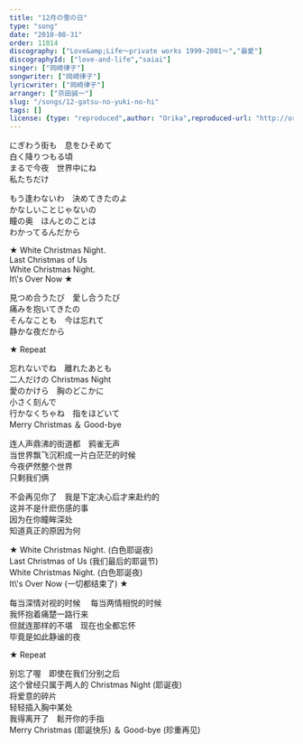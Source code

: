 ```yaml
---
title: "12月の雪の日"
type: "song"
date: "2010-08-31"
order: 11014
discography: ["Love&amp;Life〜private works 1999-2001〜","最愛"]
discographyId: ["love-and-life","saiai"]
singer: ["岡崎律子"]
songwriter: ["岡崎律子"]
lyricwriter: ["岡崎律子"]
arranger: ["京田誠一"]
slug: "/songs/12-gatsu-no-yuki-no-hi"
tags: []
license: {type: "reproduced",author: "Orika",reproduced-url: "http://orikamushi.myweb.hinet.net/",reproduced-website: "織歌蟲網站"}
---
```


にぎわう街も　息をひそめて   
白く降りつもる頃   
まるで今夜　世界中にね   
私たちだけ   
  
もう逢わないわ　決めてきたのよ   
かなしいことじゃないの   
瞳の奥　ほんとのことは   
わかってるんだから   
  
★ White Christmas Night.   
Last Christmas of Us   
White Christmas Night.   
It\\'s Over Now ★   
  
見つめ合うたび　愛し合うたび   
痛みを抱いてきたの   
そんなことも　今は忘れて   
静かな夜だから   
  
★ Repeat   
  
忘れないでね　離れたあとも   
二人だけの Christmas Night   
愛のかけら　胸のどこかに   
小さく刻んで   
行かなくちゃね　指をほどいて   
Merry Christmas ＆ Good-bye  
  
  <!-- 翻译 -->

连人声鼎沸的街道都　鸦雀无声   
当世界飘飞沉积成一片白茫茫的时候   
今夜俨然整个世界   
只剩我们俩   
  
不会再见你了　我是下定决心后才来赴约的   
这并不是什麽伤感的事   
因为在你瞳眸深处   
知道真正的原因为何   
  
★ White Christmas Night. (白色耶诞夜)   
Last Christmas of Us (我们最后的耶诞节)   
White Christmas Night. (白色耶诞夜)   
It\\'s Over Now (一切都结束了) ★   
  
每当深情对视的时候 　每当两情相悦的时候   
我怀抱着痛楚一路行来   
但就连那样的不堪　现在也全都忘怀   
毕竟是如此静谧的夜   
  
★ Repeat   
  
别忘了喔　即使在我们分别之后   
这个曾经只属于两人的 Christmas Night (耶诞夜)   
将爱意的碎片　   
轻轻插入胸中某处   
我得离开了　鬆开你的手指   
Merry Christmas (耶诞快乐) ＆ Good-bye (珍重再见)
